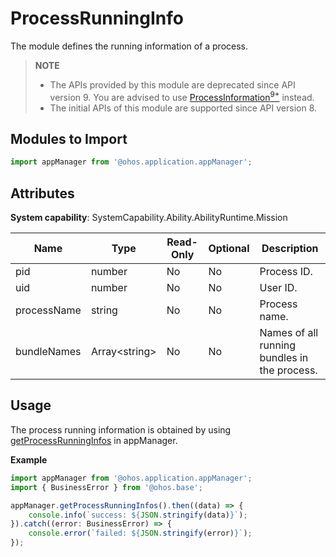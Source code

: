 # ProcessRunningInfo
<!--Kit: Ability Kit-->
<!--Subsystem: Ability-->
<!--Owner: @SKY2001-->
<!--Designer: @yzkp-->
<!--Tester: @lixueqing513-->
<!--Adviser: @huipeizi-->
<!--deprecated_code_no_check-->

The module defines the running information of a process.

> **NOTE**
> - The APIs provided by this module are deprecated since API version 9. You are advised to use [ProcessInformation<sup>9+</sup>](js-apis-inner-application-processInformation.md) instead.
> - The initial APIs of this module are supported since API version 8.

## Modules to Import

```ts
import appManager from '@ohos.application.appManager';
```

## Attributes

**System capability**: SystemCapability.Ability.AbilityRuntime.Mission

| Name| Type| Read-Only| Optional| Description|
| -------- | -------- | -------- | -------- | -------- |
| pid | number | No| No| Process ID.|
| uid | number | No| No| User ID.|
| processName | string | No| No| Process name.|
| bundleNames | Array&lt;string&gt; | No| No| Names of all running bundles in the process.|

## Usage

The process running information is obtained by using [getProcessRunningInfos](js-apis-application-appManager.md#appmanagergetprocessrunninginfosdeprecated) in appManager.

**Example**
```ts
import appManager from '@ohos.application.appManager';
import { BusinessError } from '@ohos.base';

appManager.getProcessRunningInfos().then((data) => {
    console.info(`success: ${JSON.stringify(data)}`);
}).catch((error: BusinessError) => {
    console.error(`failed: ${JSON.stringify(error)}`);
});
```
